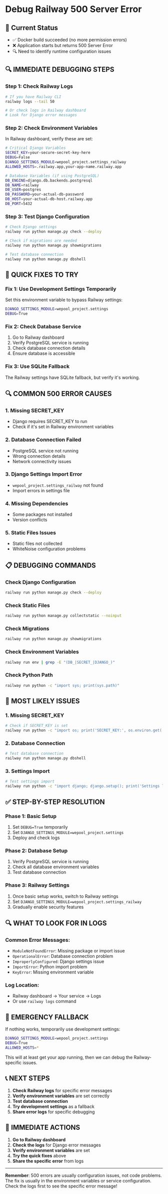 # Debug Railway 500 Server Error

## 🚨 Current Status
- ✅ Docker build succeeded (no more permission errors)
- ❌ Application starts but returns 500 Server Error
- 🔍 Need to identify runtime configuration issues

## 🔍 **IMMEDIATE DEBUGGING STEPS**

### **Step 1: Check Railway Logs**
```bash
# If you have Railway CLI
railway logs --tail 50

# Or check logs in Railway dashboard
# Look for Django error messages
```

### **Step 2: Check Environment Variables**
In Railway dashboard, verify these are set:
```bash
# Critical Django Variables
SECRET_KEY=your-secure-secret-key-here
DEBUG=False
DJANGO_SETTINGS_MODULE=wepool_project.settings_railway
ALLOWED_HOSTS=.railway.app,your-app-name.railway.app

# Database Variables (if using PostgreSQL)
DB_ENGINE=django.db.backends.postgresql
DB_NAME=railway
DB_USER=postgres
DB_PASSWORD=your-actual-db-password
DB_HOST=your-actual-db-host.railway.app
DB_PORT=5432
```

### **Step 3: Test Django Configuration**
```bash
# Check Django settings
railway run python manage.py check --deploy

# Check if migrations are needed
railway run python manage.py showmigrations

# Test database connection
railway run python manage.py dbshell
```

## 🚀 **QUICK FIXES TO TRY**

### **Fix 1: Use Development Settings Temporarily**
Set this environment variable to bypass Railway settings:
```bash
DJANGO_SETTINGS_MODULE=wepool_project.settings
DEBUG=True
```

### **Fix 2: Check Database Service**
1. Go to Railway dashboard
2. Verify PostgreSQL service is running
3. Check database connection details
4. Ensure database is accessible

### **Fix 3: Use SQLite Fallback**
The Railway settings have SQLite fallback, but verify it's working.

## 🔍 **COMMON 500 ERROR CAUSES**

### **1. Missing SECRET_KEY**
- Django requires SECRET_KEY to run
- Check if it's set in Railway environment variables

### **2. Database Connection Failed**
- PostgreSQL service not running
- Wrong connection details
- Network connectivity issues

### **3. Django Settings Import Error**
- `wepool_project.settings_railway` not found
- Import errors in settings file

### **4. Missing Dependencies**
- Some packages not installed
- Version conflicts

### **5. Static Files Issues**
- Static files not collected
- WhiteNoise configuration problems

## 📋 **DEBUGGING COMMANDS**

### **Check Django Configuration**
```bash
railway run python manage.py check --deploy
```

### **Check Static Files**
```bash
railway run python manage.py collectstatic --noinput
```

### **Check Migrations**
```bash
railway run python manage.py showmigrations
```

### **Check Environment Variables**
```bash
railway run env | grep -E "(DB_|SECRET_|DJANGO_)"
```

### **Check Python Path**
```bash
railway run python -c "import sys; print(sys.path)"
```

## 🚨 **MOST LIKELY ISSUES**

### **1. Missing SECRET_KEY**
```bash
# Check if SECRET_KEY is set
railway run python -c "import os; print('SECRET_KEY:', os.environ.get('SECRET_KEY', 'NOT SET'))"
```

### **2. Database Connection**
```bash
# Test database connection
railway run python manage.py dbshell
```

### **3. Settings Import**
```bash
# Test settings import
railway run python -c "import django; django.setup(); print('Settings loaded successfully')"
```

## ✅ **STEP-BY-STEP RESOLUTION**

### **Phase 1: Basic Setup**
1. Set `DEBUG=True` temporarily
2. Set `DJANGO_SETTINGS_MODULE=wepool_project.settings`
3. Deploy and check logs

### **Phase 2: Database Setup**
1. Verify PostgreSQL service is running
2. Check all database environment variables
3. Test database connection

### **Phase 3: Railway Settings**
1. Once basic setup works, switch to Railway settings
2. Set `DJANGO_SETTINGS_MODULE=wepool_project.settings_railway`
3. Gradually enable security features

## 🔍 **WHAT TO LOOK FOR IN LOGS**

### **Common Error Messages:**
- `ModuleNotFoundError`: Missing package or import issue
- `OperationalError`: Database connection problem
- `ImproperlyConfigured`: Django settings issue
- `ImportError`: Python import problem
- `KeyError`: Missing environment variable

### **Log Location:**
- Railway dashboard → Your service → Logs
- Or use `railway logs` command

## 🚀 **EMERGENCY FALLBACK**

If nothing works, temporarily use development settings:
```bash
DJANGO_SETTINGS_MODULE=wepool_project.settings
DEBUG=True
ALLOWED_HOSTS=*
```

This will at least get your app running, then we can debug the Railway-specific issues.

## 📞 **NEXT STEPS**

1. **Check Railway logs** for specific error messages
2. **Verify environment variables** are set correctly
3. **Test database connection**
4. **Try development settings** as a fallback
5. **Share error logs** for specific debugging

## 🔧 **IMMEDIATE ACTIONS**

1. **Go to Railway dashboard**
2. **Check the logs** for Django error messages
3. **Verify environment variables** are set
4. **Try the quick fixes** above
5. **Share the specific error** from logs

---

**Remember**: 500 errors are usually configuration issues, not code problems. The fix is usually in the environment variables or service configuration. Check the logs first to see the specific error message!